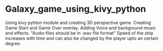 # Galaxy_game_using_kivy_python
Using kivy pyhton module and creating 3D perspective game. 
Creating Game Start and Game Over overlay.
Adding Voice and background music and effects. "Audio files should be in .wav file format"
Speed of the ship increases with time and can also be changed by the player upto an certain degree.
